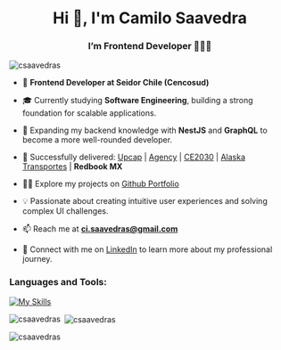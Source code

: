 <h1 align="center">Hi 👋, I'm Camilo Saavedra</h1>
<h3 align="center">I’m Frontend Developer 👨🏻‍💻</h3>

<p align="left"> <img src="https://komarev.com/ghpvc/?username=csaavedras&label=Profile%20views&color=0e75b6&style=flat" alt="csaavedras" /> </p>

- 💼 **Frontend Developer at Seidor Chile (Cencosud)**

- 🎓 Currently studying **Software Engineering**, building a strong foundation for scalable applications.

- 🌱 Expanding my backend knowledge with **NestJS** and **GraphQL** to become a more well-rounded developer.

- 🥇 Successfully delivered: [Upcap](https://www.upcap.cl) | [Agency](https://agency.noticiasneo.com) | [CE2030](https://empresas2030.com) | [Alaska Transportes](https://alaskatransportes.cl) | **Redbook MX**

- 👨‍💻 Explore my projects on [Github Portfolio](https://github.com/csaavedras/Web-Developer-Portfolio)

- 💡 Passionate about creating intuitive user experiences and solving complex UI challenges.

- 📫 Reach me at **ci.saavedras@gmail.com**

- 📄 Connect with me on [LinkedIn](https://www.linkedin.com/in/camilosaavedras/) to learn more about my professional journey.
  

<h3 align="left">Languages and Tools:</h3>

[![My Skills](https://skillicons.dev/icons?i=react,ts,tailwind,nextjs,graphql,js,html,css,vite,figma,aws,docker,postman,postgres,mysql&theme=dark)](https://skillicons.dev)

<p><img align="left" src="https://github-readme-stats.vercel.app/api/top-langs?username=csaavedras&show_icons=true&locale=en&layout=compact" alt="csaavedras" /></p>

<p>&nbsp;<img align="center" src="https://github-readme-stats.vercel.app/api?username=csaavedras&show_icons=true&locale=en" alt="csaavedras" /></p>

<p><img align="center" src="https://github-readme-streak-stats.herokuapp.com/?user=csaavedras&" alt="csaavedras" /></p>

<!---
csaavedras/csaavedras is a ✨ special ✨ repository because its `README.md` (this file) appears on your GitHub profile.
You can click the Preview link to take a look at your changes.
--->
